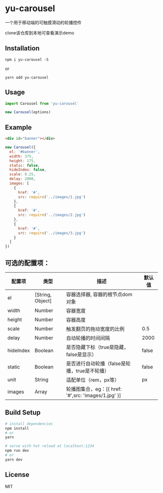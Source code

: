 # yu-carousel

 一个用于移动端的可触摸滑动的轮播控件


 clone该仓库到本地可查看演示demo


## Installation
```shell
npm i yu-carousel -S

```
or
```shell
yarn add yu-carousel

```

## Usage

```javascript
import Carousel from 'yu-carousel'

new Carousel(options)
```

## Example

```html
<div id="banner"></div>
```

```javascript
new Carousel({
  el: '#banner',
  width: 375,
  height: 175,
  static: false,
  hideIndex: false,
  scale: 0.25,
  delay: 2000,
  images: [
    {
      href: '#',
      src: require('../images/1.jpg')
    },
    {
      href: '#',
      src: require('../images/2.jpg')
    },
    {
      href: '#',
      src: require('../images/3.jpg')
    }
  ]
})
```

## 可选的配置项：

 配置项 | 类型 | 描述 | 默认值
--------|---------|-------|-----
 el | [String, Object] | 容器选择器,  容器的根节点dom对象
 width | Number | 容器宽度
 height | Number | 容器高度
 scale | Number | 触发翻页的拖动宽度的比例 | 0.5
 delay | Number | 自动轮播的时间间隔 | 2000
 hideIndex | Boolean | 是否隐藏下标（true是隐藏，false是显示）| false
 static | Boolean | 是否进行自动轮播（false是轮播，true是不轮播） | false
 unit | String | 适配单位（rem，px等） | px
 images | Array | 轮播图集合，eg：[{ href: '#',src: 'images/1.jpg' }]


## Build Setup

```bash
# install dependencies
npm install
# or
yarn

# serve with hot reload at localhost:1234
npm run dev
# or
yarn dev

```


## License
MIT
